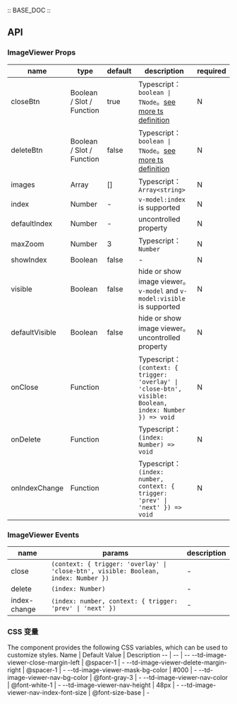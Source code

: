 :: BASE_DOC ::

## API

### ImageViewer Props

name | type | default | description | required
-- | -- | -- | -- | --
closeBtn | Boolean / Slot / Function | true | Typescript：`boolean \| TNode`。[see more ts definition](https://github.com/Tencent/tdesign-mobile-vue/blob/develop/src/common.ts) | N
deleteBtn | Boolean / Slot / Function | false | Typescript：`boolean \| TNode`。[see more ts definition](https://github.com/Tencent/tdesign-mobile-vue/blob/develop/src/common.ts) | N
images | Array | [] | Typescript：`Array<string>` | N
index | Number | - | `v-model:index` is supported | N
defaultIndex | Number | - | uncontrolled property | N
maxZoom | Number | 3 | Typescript：`Number` | N
showIndex | Boolean | false | \- | N
visible | Boolean | false | hide or show image viewer。`v-model` and `v-model:visible` is supported | N
defaultVisible | Boolean | false | hide or show image viewer。uncontrolled property | N
onClose | Function |  | Typescript：`(context: { trigger: 'overlay' \| 'close-btn', visible: Boolean, index: Number }) => void`<br/> | N
onDelete | Function |  | Typescript：`(index: Number) => void`<br/> | N
onIndexChange | Function |  | Typescript：`(index: number, context: { trigger: 'prev' \| 'next' }) => void`<br/> | N

### ImageViewer Events

name | params | description
-- | -- | --
close | `(context: { trigger: 'overlay' \| 'close-btn', visible: Boolean, index: Number })` | \-
delete | `(index: Number)` | \-
index-change | `(index: number, context: { trigger: 'prev' \| 'next' })` | \-

### CSS 变量

The component provides the following CSS variables, which can be used to customize styles.
Name | Default Value | Description 
-- | -- | --
--td-image-viewer-close-margin-left | @spacer-1 | - 
--td-image-viewer-delete-margin-right | @spacer-1 | - 
--td-image-viewer-mask-bg-color | #000 | - 
--td-image-viewer-nav-bg-color | @font-gray-3 | - 
--td-image-viewer-nav-color | @font-white-1 | - 
--td-image-viewer-nav-height | 48px | - 
--td-image-viewer-nav-index-font-size | @font-size-base | -